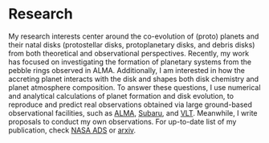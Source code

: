 <span class='anchor' id='-research'></span>
# Research

My research interests center around the co-evolution of (proto) planets and their natal disks (protostellar disks, protoplanetary disks, and debris disks) from both theoretical and observational perspectives. Recently, my work has focused on investigating the formation of planetary systems from the pebble rings observed in ALMA. Additionally, I am interested in how the accreting planet interacts with the disk and shapes both disk chemistry and planet atmosphere composition. To answer these questions, I use numerical and analytical calculations of planet formation and disk evolution, to reproduce and predict real observations obtained via large ground-based observational facilities, such as [ALMA](http://almaobservatory.org/en/home/), [Subaru](https://www.naoj.org/jp/), and [VLT](https://www.eso.org/public/teles-instr/paranal-observatory/vlt/). Meanwhile, I write proposals to conduct my own observations. For up-to-date list of my publication, check [NASA ADS](https://ui.adsabs.harvard.edu/user/libraries/ctr8osLBTfamvsbvp_w9Aw) or [arxiv](https://arxiv.org/search/?query=Jiang%2C+Haochang&searchtype=all).